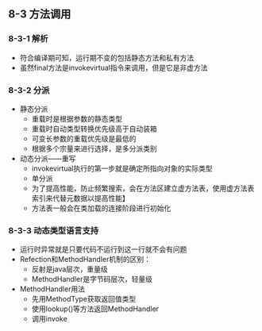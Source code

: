 ## 8-3 方法调用

### 8-3-1 解析

- 符合编译期可知，运行期不变的包括静态方法和私有方法
- 虽然final方法是invokevirtual指令来调用，但是它是非虚方法

### 8-3-2 分派

- 静态分派
  - 重载时是根据参数的静态类型
  - 重载时自动类型转换优先级高于自动装箱
  - 可变长参数的重载优先级是最低的
  - 根据多个宗量来进行选择，是多分派类别
- 动态分派——重写
  - invokevirtual执行的第一步就是确定所指向对象的实际类型
  - 单分派
  - 为了提高性能，防止频繁搜索，会在方法区建立虚方法表，使用虚方法表索引来代替元数据以提高性能】
  - 方法表一般会在类加载的连接阶段进行初始化

### 8-3-3 动态类型语言支持

- 运行时异常就是只要代码不运行到这一行就不会有问题
- Refection和MethodHandler机制的区别：
  - 反射是java层次，重量级
  - MethodHandler是字节码层次，轻量级
- MethodHandler用法
  - 先用MethodType获取返回值类型
  - 使用lookup()等方法返回MethodHandler
  - 调用invoke